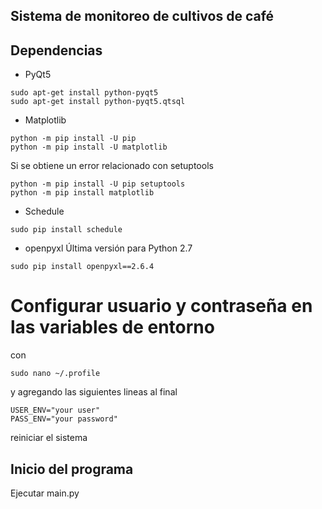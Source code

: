 ## Sistema de monitoreo de cultivos de café

## Dependencias

* PyQt5
```
sudo apt-get install python-pyqt5
sudo apt-get install python-pyqt5.qtsql
```
* Matplotlib
```
python -m pip install -U pip
python -m pip install -U matplotlib
```
Si se obtiene un error relacionado con setuptools
```
python -m pip install -U pip setuptools
python -m pip install matplotlib
```
* Schedule
```
sudo pip install schedule
```
* openpyxl
Última versión para Python 2.7
```
sudo pip install openpyxl==2.6.4
```
# Configurar usuario y contraseña en las variables de entorno
con
```
sudo nano ~/.profile
```
y agregando las siguientes lineas al final
```
USER_ENV="your user"
PASS_ENV="your password"
```
reiniciar el sistema

## Inicio del programa
Ejecutar main.py